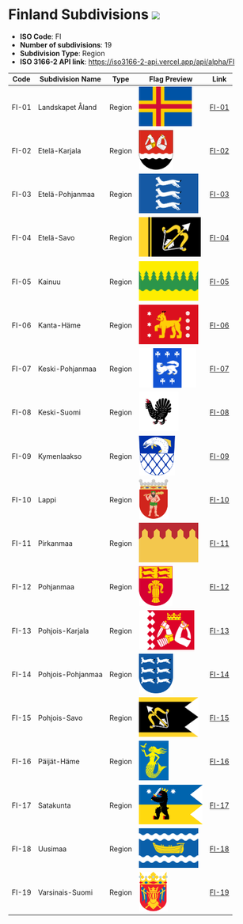 # Finland Subdivisions ![](https://flagcdn.com/h40/fi.png)

- **ISO Code**: FI
- **Number of subdivisions**: 19
- **Subdivision Type**: Region
- **ISO 3166-2 API link**: https://iso3166-2-api.vercel.app/api/alpha/FI

| Code  | Subdivision Name         | Type | Flag Preview | Link |
|-------|--------------------------|--------------| -------------- |----------|
| FI-01 | Landskapet Åland | Region | <img src='https://raw.githubusercontent.com/amckenna41/iso3166-flag-icons/main/iso3166-2-icons/FI/FI-01.svg' height='80'> | [FI-01](https://github.com/amckenna41/iso3166-flag-icons/blob/main/iso3166-2-icons/FI/FI-01.svg) |
| FI-02 | Etelä-Karjala | Region | <img src='https://raw.githubusercontent.com/amckenna41/iso3166-flag-icons/main/iso3166-2-icons/FI/FI-02.svg' height='80'> | [FI-02](https://github.com/amckenna41/iso3166-flag-icons/blob/main/iso3166-2-icons/FI/FI-02.svg) |
| FI-03 | Etelä-Pohjanmaa | Region | <img src='https://raw.githubusercontent.com/amckenna41/iso3166-flag-icons/main/iso3166-2-icons/FI/FI-03.svg' height='80'> | [FI-03](https://github.com/amckenna41/iso3166-flag-icons/blob/main/iso3166-2-icons/FI/FI-03.svg) |
| FI-04 | Etelä-Savo | Region | <img src='https://raw.githubusercontent.com/amckenna41/iso3166-flag-icons/main/iso3166-2-icons/FI/FI-04.svg' height='80'> | [FI-04](https://github.com/amckenna41/iso3166-flag-icons/blob/main/iso3166-2-icons/FI/FI-04.svg) |
| FI-05 | Kainuu | Region | <img src='https://raw.githubusercontent.com/amckenna41/iso3166-flag-icons/main/iso3166-2-icons/FI/FI-05.svg' height='80'> | [FI-05](https://github.com/amckenna41/iso3166-flag-icons/blob/main/iso3166-2-icons/FI/FI-05.svg) |
| FI-06 | Kanta-Häme | Region | <img src='https://raw.githubusercontent.com/amckenna41/iso3166-flag-icons/main/iso3166-2-icons/FI/FI-06.svg' height='80'> | [FI-06](https://github.com/amckenna41/iso3166-flag-icons/blob/main/iso3166-2-icons/FI/FI-06.svg) |
| FI-07 | Keski-Pohjanmaa | Region | <img src='https://raw.githubusercontent.com/amckenna41/iso3166-flag-icons/main/iso3166-2-icons/FI/FI-07.svg' height='80'> | [FI-07](https://github.com/amckenna41/iso3166-flag-icons/blob/main/iso3166-2-icons/FI/FI-07.svg) |
| FI-08 | Keski-Suomi | Region | <img src='https://raw.githubusercontent.com/amckenna41/iso3166-flag-icons/main/iso3166-2-icons/FI/FI-08.svg' height='80'> | [FI-08](https://github.com/amckenna41/iso3166-flag-icons/blob/main/iso3166-2-icons/FI/FI-08.svg) |
| FI-09 | Kymenlaakso | Region | <img src='https://raw.githubusercontent.com/amckenna41/iso3166-flag-icons/main/iso3166-2-icons/FI/FI-09.svg' height='80'> | [FI-09](https://github.com/amckenna41/iso3166-flag-icons/blob/main/iso3166-2-icons/FI/FI-09.svg) |
| FI-10 | Lappi | Region | <img src='https://raw.githubusercontent.com/amckenna41/iso3166-flag-icons/main/iso3166-2-icons/FI/FI-10.svg' height='80'> | [FI-10](https://github.com/amckenna41/iso3166-flag-icons/blob/main/iso3166-2-icons/FI/FI-10.svg) |
| FI-11 | Pirkanmaa | Region | <img src='https://raw.githubusercontent.com/amckenna41/iso3166-flag-icons/main/iso3166-2-icons/FI/FI-11.svg' height='80'> | [FI-11](https://github.com/amckenna41/iso3166-flag-icons/blob/main/iso3166-2-icons/FI/FI-11.svg) |
| FI-12 | Pohjanmaa | Region | <img src='https://raw.githubusercontent.com/amckenna41/iso3166-flag-icons/main/iso3166-2-icons/FI/FI-12.svg' height='80'> | [FI-12](https://github.com/amckenna41/iso3166-flag-icons/blob/main/iso3166-2-icons/FI/FI-12.svg) |
| FI-13 | Pohjois-Karjala | Region | <img src='https://raw.githubusercontent.com/amckenna41/iso3166-flag-icons/main/iso3166-2-icons/FI/FI-13.svg' height='80'> | [FI-13](https://github.com/amckenna41/iso3166-flag-icons/blob/main/iso3166-2-icons/FI/FI-13.svg) |
| FI-14 | Pohjois-Pohjanmaa | Region | <img src='https://raw.githubusercontent.com/amckenna41/iso3166-flag-icons/main/iso3166-2-icons/FI/FI-14.svg' height='80'> | [FI-14](https://github.com/amckenna41/iso3166-flag-icons/blob/main/iso3166-2-icons/FI/FI-14.svg) |
| FI-15 | Pohjois-Savo | Region | <img src='https://raw.githubusercontent.com/amckenna41/iso3166-flag-icons/main/iso3166-2-icons/FI/FI-15.svg' height='80'> | [FI-15](https://github.com/amckenna41/iso3166-flag-icons/blob/main/iso3166-2-icons/FI/FI-15.svg) |
| FI-16 | Päijät-Häme | Region | <img src='https://raw.githubusercontent.com/amckenna41/iso3166-flag-icons/main/iso3166-2-icons/FI/FI-16.svg' height='80'> | [FI-16](https://github.com/amckenna41/iso3166-flag-icons/blob/main/iso3166-2-icons/FI/FI-16.svg) |
| FI-17 | Satakunta | Region | <img src='https://raw.githubusercontent.com/amckenna41/iso3166-flag-icons/main/iso3166-2-icons/FI/FI-17.svg' height='80'> | [FI-17](https://github.com/amckenna41/iso3166-flag-icons/blob/main/iso3166-2-icons/FI/FI-17.svg) |
| FI-18 | Uusimaa | Region | <img src='https://raw.githubusercontent.com/amckenna41/iso3166-flag-icons/main/iso3166-2-icons/FI/FI-18.svg' height='80'> | [FI-18](https://github.com/amckenna41/iso3166-flag-icons/blob/main/iso3166-2-icons/FI/FI-18.svg) |
| FI-19 | Varsinais-Suomi | Region | <img src='https://raw.githubusercontent.com/amckenna41/iso3166-flag-icons/main/iso3166-2-icons/FI/FI-19.svg' height='80'> | [FI-19](https://github.com/amckenna41/iso3166-flag-icons/blob/main/iso3166-2-icons/FI/FI-19.svg) |
